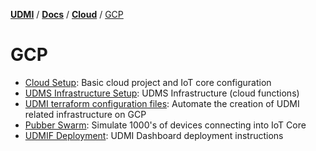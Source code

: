 [**UDMI**](../../../) / [**Docs**](../../) / [**Cloud**](../) / [GCP](#)

# GCP

- [Cloud Setup](cloud_setup.md): Basic cloud project and IoT core configuration
- [UDMS Infrastructure  Setup](udms.md): UDMS Infrastructure (cloud functions) 
- [UDMI terraform configuration files](terraform.md): Automate the creation of UDMI related infrastructure on GCP
- [Pubber Swarm](swarm.md): Simulate 1000's of devices connecting into IoT Core
- [UDMIF Deployment](../../../udmif/deploy.md): UDMI Dashboard deployment instructions 
